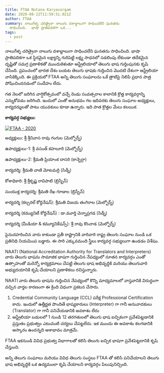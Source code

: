 ```yaml
---
title: FTAA Nutana Karyavargam
date: 2020-08-22T11:59:51.021Z
author: FTAA
summary: నాలుగేళ్ళ చరిత్రైనా నాలుగు దశాబ్దాలుగా సాధించలేని ఘనతను
  సాధించింది.  భాషా ప్రాతిపదికగా ఒక...
tags:
  - post
---
```

నాలుగేళ్ళ చరిత్రైనా నాలుగు దశాబ్దాలుగా సాధించలేని ఘనతను సాధించింది.  భాషా ప్రాతిపదికగా ఒక స్థిరమైన  లక్ష్యాన్ని గురిపెట్టి లక్ష్య సాధనలో సడలింపు లేకుండా తదేకమైన దృష్టితో సమగ్ర ప్రణాళికతో ముందుకెళుతూ ఆస్ట్రేలియాలో తెలుగు భాష గుర్తింపునకు కృషి చేసింది.  ప్రపంచంలో భారత దేశం బయట తెలుగు భాషకు గుర్తించిన మొదటి దేశంగా ఆస్ట్రేలియా వాసికెక్కింది.  ఈ ప్రక్రియలో FTAA అన్ని తెలుగు సంఘాలను ఒకే త్రాటిపై నిలిపి ప్రధాన పాత్ర పోషించిందనడంలో సందేహం లేదు.

గత నెలలో జరిగిన వార్షికోత్సవంలో వచ్చే రెండు సంవత్సరాల కాలానికి క్రొత్త కార్యవర్గాన్ని ఎన్నుకోవడం జరిగింది.  ఇందులో ఎంతో అనుభవం గల ఇదివరకు తెలుగు సంఘాల అధ్యక్షులు, కార్యదర్శులతో పాటు యువకులు కూడా ఉన్నారు.  ఇది పాత క్రొత్తల మేలు కలయిక.

<b>కార్యవర్గ సభ్యులు:</b>

<a href="https://www.telugumalli.com/wp-content/uploads/2020/08/FTAA-20201.jpg"><img class="alignnone size-full wp-image-26942" src="https://www.telugumalli.com/wp-content/uploads/2020/08/FTAA-20201.jpg" alt="FTAA - 2020"  /></a>

అధ్యక్షులు:  శ్రీ శ్రీనివాస రావు గంగుల (మెల్బోర్న్)

ఉపాధ్యక్షులు-1: శ్రీ వసంత్ కహలూరి (మెల్బోర్న్)

ఉపాధ్యక్షులు-2: శ్రీమతి ప్రియాంక దాసరి (కాన్బెర్రా)

కార్యదర్శి: శ్రీమతి వాణి మోటమర్రి (సిడ్నీ)

కోశాధికారి: శ్రీ శ్రీకృష్ణ రావిపాటి (బ్రిస్బేన్)

సంయుక్త కార్యదర్శి:  శ్రీమతి రేఖ గూడాల (బ్రిస్బేన్)

కార్యదర్శి (కల్చరల్ కోర్దినేషన్): శ్రీమతి విజయ తంగిరాల (మెల్బోర్న్)

కార్యదర్శి (కమ్యునిటీ కోర్దినేషన్) : డా.మూర్తి చెన్నాప్రగడ (సిడ్నీ)

కార్యదర్శి (మీడియా &amp; కమ్యూనికేషన్స్): శ్రీ రావు కొంచాడ (మెల్బోర్న్)

పైనుదహరించిన వారు కాకుండా ప్రతీ రాష్ట్రానికి  వారివారి రాష్ట్ర తెలుగు సంఘాల నుండి ఒక ప్రతినిధి నియమింప బడ్డారు.  ఈ సారి ఎక్కువమంది స్త్రీలు కార్యవర్గ సభ్యులుగా ఉండడం విశేషం.

NAATI (National Accreditation Authority for Translators and Interpreters)  వారు తెలుగు భాషను సామాజిక భాషగా గుర్తించిన నేపధ్యంలో నూతన కార్యవర్గం ఎంతో ఉత్సాహంతో మరెన్నో కార్యక్రమాలు చేపట్టి తెలుగు భాష అభివృద్ధికి మరియు తెలుగువారి అభ్యుదయానికి కృషి చేయాలని ప్రణాళికలు రచిస్తున్నారు.

NAATI వారు తెలుగు భాషను గుర్తించిన నేపథ్యంలో కొన్ని మాధ్యమాలలో వాస్తవానికి విరుద్ధంగా వచ్చిన వార్తల కారణంగా ఈ క్రింది విధంగా ప్రకటన చేసారు.

<ol>
	<li>Credential Community Language (CCL) పరీక్ష Professional Certification కాదు. ఇందులో ఉత్తీర్ణత పొందితే భాష్యకారులు (Interpreter)  గా గానీ అనువాదకులు (Translator) గా గానీ పనిచేయడానికి అవకాశం లేదు</li>
	<li>ఆస్ట్రేలియా బడులలో 1 నుండి 12 తరగతులలో తెలుగు భాష ఐచ్చికంగా ప్రవేశపెట్టడానికి ప్రస్తుతం ప్రభుత్వం ఎటువంటి చర్యలు చేపట్టలేదు. ఇక ముందు ఈ అవకాశం కలగడానికి ఆస్కారం ఉందన్నది ఆశాభావం మాత్రమే.</li>
</ol>
FTAA ఇకనుండి వివిధ ప్రభుత్వ విభాగాలతో కలిసి తెలుగు ఐచ్చిక భాషగా ప్రవేశపెట్టదానికి కృషి చేస్తుంది.

అన్ని తెలుగు సంఘాలు మరియు వివిధ తెలుగు సంస్థలు FTAA తో కలిసి పనిచేయాలని తెలుగు భాష అభివృద్ధికి ఒక ఉద్యమంలా కృషి చేయాలని కార్యవర్గం పిలుపునిచ్చింది.